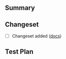 <!--
Thanks for submitting a pull request! We appreciate you spending the time to work on these changes.
Please provide enough information so that others can review your pull request. The three fields below are mandatory.
-->

## Summary

<!--
Explain the **motivation** for making this change. What existing problem does the pull request solve?
-->

## Changeset

<!--
Help reviewers and the release process by included a changeset entry.
Use `pnpm run changeset` and follow the prompts to create a changeset.
-->

- [ ] Changeset added ([docs](https://github.com/godaddy/javascript#submit-a-changeset))

## Test Plan

<!--
Demonstrate the code is solid. Example: Unit tests, screenshots from an app showing
the change in the module.
-->
